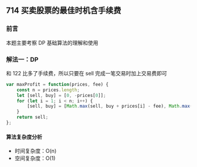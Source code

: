## 714 买卖股票的最佳时机含手续费

### 前言
本题主要考察 DP 基础算法的理解和使用


### 解法一：DP
和 122 比多了手续费，所以只要在 sell 完成一笔交易时加上交易费即可

```js
var maxProfit = function(prices, fee) {
    const n = prices.length;
    let [sell, buy] = [0, -prices[0]];
    for (let i = 1; i < n; i++) {
        [sell, buy] = [Math.max(sell, buy + prices[i] - fee), Math.max(buy, sell - prices[i])]
    }
    return sell;
};
```

#### 算法复杂度分析
- 时间复杂度：O(n)
- 空间复杂度：O(1) 
&nbsp;
    